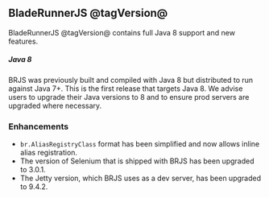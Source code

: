 ## BladeRunnerJS @tagVersion@

BladeRunnerJS @tagVersion@ contains full Java 8 support and new features.

##### Java 8

BRJS was previously built and compiled with Java 8 but distributed to run against Java 7+. This is the first release that targets Java 8. We advise users to upgrade their Java versions to 8 and to ensure prod servers are upgraded where necessary.

### Enhancements

- `br.AliasRegistryClass` format has been simplified and now allows inline alias registration.
- The version of Selenium that is shipped with BRJS has been upgraded to 3.0.1. 
- The Jetty version, which BRJS uses as a dev server, has been upgraded to 9.4.2.
